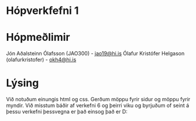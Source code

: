 # Hópverkfefni 1


# Hópmeðlimir

Jón Aðalsteinn Ólafsson (JAO300) - jao19@hi.is 
Ólafur Kristófer Helgason (olafurkristofer) - okh4@hi.is

# Lýsing 

Við notuðum einungis html og css. Gerðum möppu fyrir sidur og möppu fyrir myndir. Við misstum báðir af verkefni 6 og þeirri viku
og byrjuðum of seint á þessu verkefni þessvegna er það einsog það er D:


